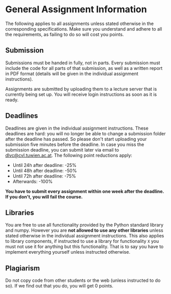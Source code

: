 
# General Assignment Information

The following applies to all assignments unless stated otherwise in the corresponding specifications. Make sure you understand and adhere to all the requirements, as failing to do so will cost you points.

## Submission

Submissions must be handed in fully, not in parts. Every submission must include the code for all parts of that submission, as well as a written report in PDF format (details will be given in the individual assignment instructions).

Assignments are submitted by uploading them to a lecture server that is currently being set up. You will receive login instructions as soon as it is ready.
<!-- Assignments are submitted by uploading them to the server your group was assigned to. You should have already received an email with login instructions (basically use `ssh`, on Windows this means installing [putty](https://www.putty.org/)). On your server you will find a `groupX/submissions/assignmentY` folder in your home directory, with `X` being your group ID and `Y` being the assignment ID. To submit assignment `Y`, simply copy your submission into this folder. The folder is shared between all members of group `X` so submission is required/possible only once per group. -->

## Deadlines

Deadlines are given in the individual assignment instructions. These deadlines are hard: you will no longer be able to change a submission folder after the deadline has passed. So please don't start uploading your submission five minutes before the deadline. In case you miss the submission deadline, you can submit later via email to dlvc@cvl.tuwien.ac.at. The following point reductions apply:

- Until 24h after deadline: -25%
- Until 48h after deadline: -50%
- Until 72h after deadline: -75%
- Afterwards: -100%

**You have to submit every assignment within one week after the deadline. If you don't, you will fail the course.**

## Libraries

You are free to use all functionality provided by the Python standard library and numpy. However you are **not allowed to use any other libraries** unless stated otherwise in the individual assignment instructions. This also applies to library components, if instructed to use a library for functionality `X` you must not use it for anything but this functionality. That is to say you have to implement everything yourself unless instructed otherwise.

## Plagiarism

Do not copy code from other students or the web (unless instructed to do so). If we find out that you do, you will get 0 points.

